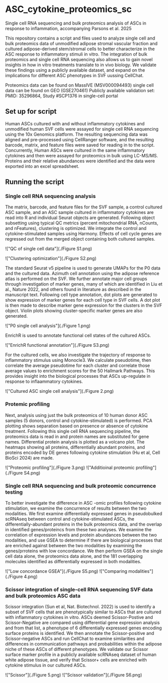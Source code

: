 # ASC_cytokine_proteomics_sc
Single cell RNA sequencing and bulk proteomics analysis of ASCs in response to inflammation, accompanying Parsons et al. 2025

This repository contains a script and files used to analyze single cell and bulk proteomics data of unmodified adipose stromal vascular fraction and cultured adipose-derived stem/stromal cells to better characterize in the ASC response to inflammatory stimuli in vitro. The integration of bulk proteomics and single cell RNA sequencing also allows us to gain novel insights in how in vitro treatments translate to in vivo biology. We validate these findings using a publicly available dataset, and expand on the implications for different ASC phenotypes in SVF uussing CellChat.

Proteomics data can be found on MassIVE (MSV000094493)
single cell data can be found on GEO (GSE270461)
Publicly available validation set: PMID: 35296864, Study #SCP1376 in single-cell portal

## Set up for script
Human ASCs cultured with and without inflammatory cytokines and unmodified human SVF cells were assayed for single cell RNA sequencing using the 10x Genomics platform. The resulting sequencing data was aligned and pre-processed using CellRanger software, and the resulting barcode, matrix, and feature files were saved for reading in to the script. Concurrently, Human ASCs were cultured in the same inflammatory cytokines and then were assayed for proteomics in bulk using LC-MS/MS. Proteins and their relative abundances were identified and the data were exported into an excel spreadsheet.

## Running the script
### Single cell RNA sequencing analysis
The matrix, barcode, and feature files for the SVF sample, a control cultured ASC sample, and an ASC sample cultured in inflammatory cytokines are read into R and individual Seurat objects are generated. Following object subsetting using typical QC metrics (percent mitochondrial RNA, nCounts, and nFeatures), clustering is optimized. We integrate the control and cytokine-stimulated samples using Harmony. Effects of cell cycle genes are regressed out from the merged object containing both cultured samples. 

!["QC of single cell data"](./Figure S1.png)

!["Clustering optimization"](./Figure S2.png)

The standard Seurat v5 pipeline is used to generate UMAPs for the P0 data and the cultured data. Azimuth cell annotation using the adipose reference atlas is performed on the SVF. We further annotate major cell groups through investigation of marker genes, many of which are identified in Liu et al., Nature 2022, and others found in literature as described in the manuscript text. Following cell type annotation, dot plots are generated to show expression of marker genes for each cell type in SVF cells. A dot plot is then made to describe marker gene expression for the clusters in the SVF object. Violin plots showing cluster-specific marker genes are also generated.

!["P0 single cell analysis"](./Figure 1.png)

EnrichR is used to annotate functional cell states of the cultured ASCs.

!["EnrichR functional annotation"](./Figure S3.png)

For the cultured cells, we also investigate the trajectory of response to inflammatory stimulus using Monocle3. We calculate pseudotime, then correlate the average pseudotime for each cluster and correlate those average values to enrichment scores for the 50 Hallmark Pathways. This provides insight into the biological processes that ASCs up-regulate in response to inflaammatory cytokines.

!["Cultured ASC single cell analysis"](./Figure 2.png)


### Protemic profiling
Next, analysis using just the bulk proteomics of 10 human donor ASC samples (5 donors, control and cytokine-stimulated) is performed. PCA plotting shows separation based on presence or absence of cytokine treatment. Following this single cell RNA sequencing pipeline, the proteomics data is read in and protein names are substituted for gene names. Differential protein analysis is plotted as a volcano plot. The heatmaps showing all proteins, differentially abundant proteins, and proteins encoded by DE genes following cytokine stimulation (Hu et al, Cell BioSci 2024) are made.

!["Proteomic profiling"](./Figure 3.png)
!["Additioinal proteomic profiling"](./Figure S4.png)

### Single cell RNA sequencing and bulk proteomic concurrence testing
To better investigate the difference in ASC -omic profiles following cytokine stimulation, we examine the concurrence of results between the two modalities. We first examine differentially expressed genes in pseudobulked scRNAseq between control and cytokine-stimulated ASCs, the differentially-abundant proteins in the bulk proteomics data, and the overlap in identified genes/proteincs from these two analyses. We examine the correlation of expression levels and protein abundances between the two modalities, and use GSEA to determine if there are biological processes that are enriched against between the two modalities by examining the genes/prroteins with low concordance. We then perform GSEA on the single cell data alone, the proteomics data alone, and the 181 overlapping molecules identified as differentially expressed in both modalities.

!["Low concordance GSEA"](./Figure S5.png)
!["Comparing modalities"](./Figure 4.png)

### Scissor integration of single-cell RNA sequencing SVF data and bulk proteomics ASC data
Scissor integration (Sun et al, Nat. Biotechnol. 2022) is used to identify a subset of SVF cells that are phenotypically similar to ASCs that are cultured with inflammatory cytokines in vitro. ASCs deemed Scissor-Postive and Scissor-Negative are compared using differential gene expression analysis and from that list, a phenotype of 6 differentially expressed genes encoding surface proteins is identified. We then annotate the Scissor-positive and Scissor-negative ASCs and run CellChat to examine similarities and differences in communication pathways and probabilities within the adipose niche of these ASCs of different phenotypes. We validate our Scissor surface marker profile in a publicly available scRNAseq dataset of human white adipose tissue, and verify that Scissor+ cells are enriched with cytokine stimulus in our cultured ASCs.

!["Scissor"](./Figure 5.png)
!["Scissor validation"](./Figure S6.png)
